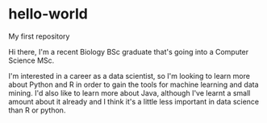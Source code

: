 # hello-world
My first repository

Hi there, I'm a recent Biology BSc graduate that's going into a Computer Science MSc.

I'm interested in a career as a data scientist, so I'm looking to learn more about Python and R in order to gain the tools for machine learning and data mining. I'd also like to learn more about Java, although I've learnt a small amount about it already and I think it's a little less important in data science than R or python. 
